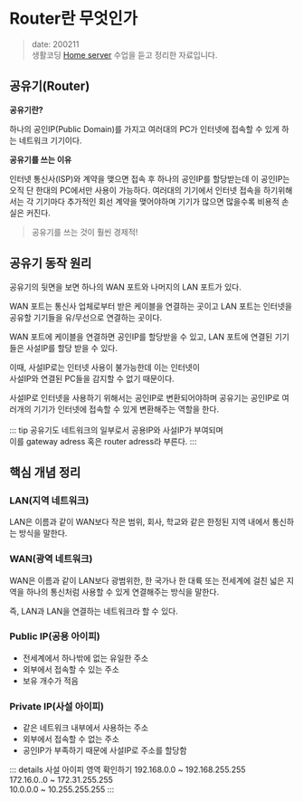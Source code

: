Router란 무엇인가 <Badge text="song" />
===============

> date: 200211  
> 생활코딩 [Home server](https://www.opentutorials.org/course/3265/20033) 수업을 듣고 정리한 자료입니다.

공유기(Router)
--------------

**공유기란?**

하나의 공인IP(Public Domain)를 가지고 여러대의 PC가 인터넷에 접속할 수 있게 하는 네트워크 기기이다.

**공유기를 쓰는 이유**

인터넷 통신사(ISP)와 계약을 맺으면 접속 후 하나의 공인IP를 할당받는데 이 공인IP는 오직 단 한대의 PC에서만 사용이 가능하다. 여러대의 기기에서 인터넷 접속을 하기위해서는 각 기기마다 추가적인 회선 계약을 맺어야하며 기기가 많으면 많을수록 비용적 손실은 커진다.


> 공유기를 쓰는 것이 훨씬 경제적!


공유기 동작 원리
----------------


공유기의 뒷면을 보면 하나의 WAN 포트와 나머지의 LAN 포트가 있다.

WAN 포트는 통신사 업체로부터 받은 케이블을 연결하는 곳이고 LAN 포트는 인터넷을 공유할 기기들을 유/무선으로 연결하는 곳이다.

WAN 포트에 케이블을 연결하면 공인IP를 할당받을 수 있고, LAN 포트에 연결된 기기들은 사설IP를 할당 받을 수 있다.

이때, 사설IP로는 인터넷 사용이 불가능한데 이는 인터넷이   
사설IP와 연결된 PC들을 감지할 수 없기 때문이다.

사설IP로 인터넷을 사용하기 위해서는 공인IP로 변환되어야하며 공유기는 공인IP로 여러개의 기기가 인터넷에 접속할 수 있게
변환해주는 역할을 한다.
<br>
<br>
::: tip
공유기도 네트워크의 일부로서 공용IP와 사설IP가 부여되며   
이를 gateway adress 혹은 router adress라 부른다.
:::   

핵심 개념 정리
--------------

### LAN(지역 네트워크)

LAN은 이름과 같이 WAN보다 작은 범위, 회사, 학교와 같은 한정된 지역 내에서 통신하는 방식을 말한다.

### WAN(광역 네트워크)

WAN은 이름과 같이 LAN보다 광범위한, 한 국가나 한 대륙 또는 전세계에 걸친 넓은 지역을 하나의 통신처럼 사용할 수 있게 연결해주는 방식을 말한다.

즉, LAN과 LAN을 연결하는 네트워크라 할 수 있다.

### Public IP(공용 아이피)

-	전세계에서 하나밖에 없는 유일한 주소
-	외부에서 접속할 수 있는 주소
-	보유 개수가 적음

### Private IP(사설 아이피)

-	같은 네트워크 내부에서 사용하는 주소
-	외부에서 접속할 수 없는 주소
-	공인IP가 부족하기 때문에 사설IP로 주소를 할당함


::: details 사설 아이피 영역 확인하기
192.168.0.0 ~ 192.168.255.255   
172.16.0..0 ~ 172.31.255.255   
10.0.0.0 ~ 10.255.255.255
:::

